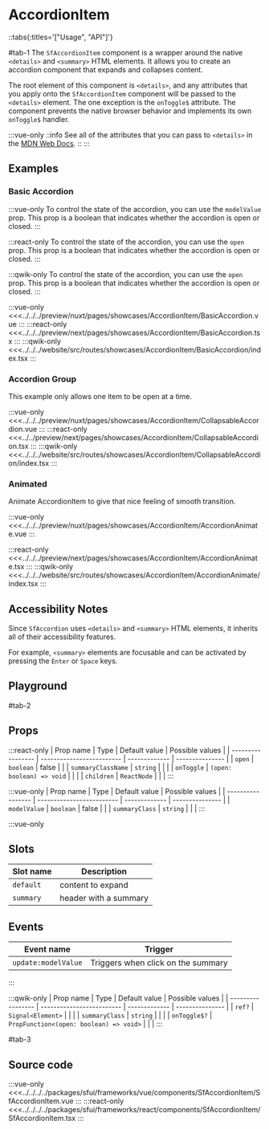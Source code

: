 # AccordionItem

::tabs{:titles='["Usage", "API"]'}

#tab-1
The `SfAccordionItem` component is a wrapper around the native `<details>` and `<summary>` HTML elements. It allows you to create an accordion component that expands and collapses content.

The root element of this component is `<details>`, and any attributes that you apply onto the `SfAccordionItem` component will be passed to the `<details>` element. The one exception is the `onToggle$` attribute. The component prevents the native browser behavior and implements its own `onToggle$` handler.

:::vue-only
::info
See all of the attributes that you can pass to `<details>` in the [MDN Web Docs](https://developer.mozilla.org/en-US/docs/Web/HTML/Element/details).
::
:::

## Examples

### Basic Accordion

:::vue-only
To control the state of the accordion, you can use the `modelValue` prop. This prop is a boolean that indicates whether the accordion is open or closed.
:::

:::react-only
To control the state of the accordion, you can use the `open` prop. This prop is a boolean that indicates whether the accordion is open or closed.
:::

:::qwik-only
To control the state of the accordion, you can use the `open` prop. This prop is a boolean that indicates whether the accordion is open or closed.
:::

<Showcase showcase-name="AccordionItem/BasicAccordion" style="min-height:400px">

:::vue-only
<<<../../../preview/nuxt/pages/showcases/AccordionItem/BasicAccordion.vue
:::
:::react-only
<<<../../../preview/next/pages/showcases/AccordionItem/BasicAccordion.tsx
:::
:::qwik-only
<<<../../../website/src/routes/showcases/AccordionItem/BasicAccordion/index.tsx
:::

</Showcase>

### Accordion Group

This example only allows one item to be open at a time.

<Showcase showcase-name="AccordionItem/CollapsableAccordion" style="min-height:400px">

:::vue-only
<<<../../../preview/nuxt/pages/showcases/AccordionItem/CollapsableAccordion.vue
:::
:::react-only
<<<../../preview/next/pages/showcases/AccordionItem/CollapsableAccordion.tsx
:::
:::qwik-only
<<<../../../website/src/routes/showcases/AccordionItem/CollapsableAccordion/index.tsx
:::

</Showcase>

### Animated

Animate AccordionItem to give that nice feeling of smooth transition.

<Showcase showcase-name="AccordionItem/AccordionAnimate" style="min-height:400px">

:::vue-only
<<<../../../preview/nuxt/pages/showcases/AccordionItem/AccordionAnimate.vue
:::

:::react-only
<<<../../../preview/next/pages/showcases/AccordionItem/AccordionAnimate.tsx
:::
:::qwik-only
<<<../../../website/src/routes/showcases/AccordionItem/AccordionAnimate/index.tsx
:::

</Showcase>

## Accessibility Notes

Since `SfAccordion` uses `<details>` and `<summary>` HTML elements, it inherits all of their accessibility features.

For example, `<summary>` elements are focusable and can be activated by pressing the `Enter` or `Space` keys.

## Playground

<Generate />

#tab-2

## Props

:::react-only
| Prop name | Type | Default value | Possible values |
| ----------------- | ------------------------- | ------------- | --------------- |
| `open` | `boolean` | false | |
| `summaryClassName` | `string` | | |
| `onToggle` | `(open: boolean) => void` | | |
| `children` | `ReactNode` | | |
:::

:::vue-only
| Prop name | Type | Default value | Possible values |
| ----------------- | ------------------------- | ------------- | --------------- |
| `modelValue` | `boolean` | false | |
| `summaryClass` | `string` | | |
:::

:::vue-only

## Slots

| Slot name | Description           |
| --------- | --------------------- |
| `default` | content to expand     |
| `summary` | header with a summary |

## Events

| Event name          | Trigger                            |
| ------------------- | ---------------------------------- |
| `update:modelValue` | Triggers when click on the summary |

:::

:::qwik-only
| Prop name | Type | Default value | Possible values |
| ----------------- | ------------------------- | ------------- | --------------- |
| `ref?` | `Signal<Element>` | | |
| `summaryClass` | `string` | | |
| `onToggle$?` | `PropFunction<(open: boolean) => void>` | | |
:::

#tab-3

## Source code

:::vue-only
<<<../../../../packages/sfui/frameworks/vue/components/SfAccordionItem/SfAccordionItem.vue
:::
:::react-only
<<<../../../../packages/sfui/frameworks/react/components/SfAccordionItem/SfAccordionItem.tsx
:::
